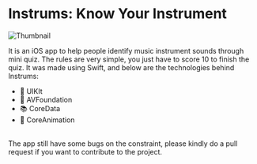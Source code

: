 # Instrums: Know Your Instrument

![Thumbnail](https://user-images.githubusercontent.com/64721275/118392956-80472e00-b666-11eb-9778-13be41efc7ed.png)

It is an iOS app to help people identify music instrument sounds through mini quiz. The rules are very simple, you just have to score 10 to finish the quiz. It was made using Swift, and below are the technologies behind Instrums:
- :iphone: UIKIt
- :trumpet: AVFoundation
- :books: CoreData
- :woman_dancing: CoreAnimation
<br>
The app still have some bugs on the constraint, please kindly do a pull request if you want to contribute to the project.
